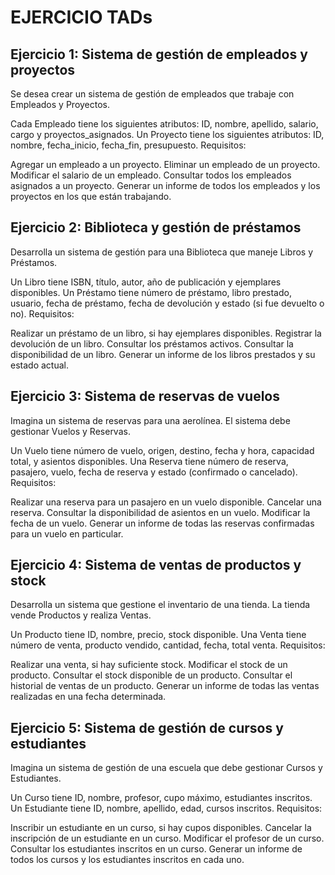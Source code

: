 # EJERCICIO TADs

## Ejercicio 1: Sistema de gestión de empleados y proyectos
Se desea crear un sistema de gestión de empleados que trabaje con Empleados y Proyectos.

Cada Empleado tiene los siguientes atributos: ID, nombre, apellido, salario, cargo y proyectos_asignados.
Un Proyecto tiene los siguientes atributos: ID, nombre, fecha_inicio, fecha_fin, presupuesto.
Requisitos:

Agregar un empleado a un proyecto.
Eliminar un empleado de un proyecto.
Modificar el salario de un empleado.
Consultar todos los empleados asignados a un proyecto.
Generar un informe de todos los empleados y los proyectos en los que están trabajando.

## Ejercicio 2: Biblioteca y gestión de préstamos
Desarrolla un sistema de gestión para una Biblioteca que maneje Libros y Préstamos.

Un Libro tiene ISBN, título, autor, año de publicación y ejemplares disponibles.
Un Préstamo tiene número de préstamo, libro prestado, usuario, fecha de préstamo, fecha de devolución y estado (si fue devuelto o no).
Requisitos:

Realizar un préstamo de un libro, si hay ejemplares disponibles.
Registrar la devolución de un libro.
Consultar los préstamos activos.
Consultar la disponibilidad de un libro.
Generar un informe de los libros prestados y su estado actual.

## Ejercicio 3: Sistema de reservas de vuelos
Imagina un sistema de reservas para una aerolínea. El sistema debe gestionar Vuelos y Reservas.

Un Vuelo tiene número de vuelo, origen, destino, fecha y hora, capacidad total, y asientos disponibles.
Una Reserva tiene número de reserva, pasajero, vuelo, fecha de reserva y estado (confirmado o cancelado).
Requisitos:

Realizar una reserva para un pasajero en un vuelo disponible.
Cancelar una reserva.
Consultar la disponibilidad de asientos en un vuelo.
Modificar la fecha de un vuelo.
Generar un informe de todas las reservas confirmadas para un vuelo en particular.

## Ejercicio 4: Sistema de ventas de productos y stock
Desarrolla un sistema que gestione el inventario de una tienda. La tienda vende Productos y realiza Ventas.

Un Producto tiene ID, nombre, precio, stock disponible.
Una Venta tiene número de venta, producto vendido, cantidad, fecha, total venta.
Requisitos:

Realizar una venta, si hay suficiente stock.
Modificar el stock de un producto.
Consultar el stock disponible de un producto.
Consultar el historial de ventas de un producto.
Generar un informe de todas las ventas realizadas en una fecha determinada.

## Ejercicio 5: Sistema de gestión de cursos y estudiantes
Imagina un sistema de gestión de una escuela que debe gestionar Cursos y Estudiantes.

Un Curso tiene ID, nombre, profesor, cupo máximo, estudiantes inscritos.
Un Estudiante tiene ID, nombre, apellido, edad, cursos inscritos.
Requisitos:

Inscribir un estudiante en un curso, si hay cupos disponibles.
Cancelar la inscripción de un estudiante en un curso.
Modificar el profesor de un curso.
Consultar los estudiantes inscritos en un curso.
Generar un informe de todos los cursos y los estudiantes inscritos en cada uno.